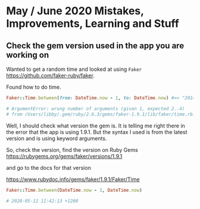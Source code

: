 # May / June 2020 Mistakes, Improvements, Learning and Stuff

## Check the gem version used in the app you are working on

Wanted to get a random time and looked at using `Faker` <https://github.com/faker-ruby/faker>.

Found how to do time.

```ruby
Faker::Time.between(from: DateTime.now - 1, to: DateTime.now) #=> "2014-09-18 12:30:59 -0700"`

# ArgumentError: wrong number of arguments (given 1, expected 2..4)
# from /Users/libby/.gem/ruby/2.6.3/gems/faker-1.9.1/lib/faker/time.rb:14:in `between'
```

Well, I should check what version the gem is. It is telling me right there in the error that the app is using 1.9.1.
But the syntax I used is from the latest version and is using keyword arguments.

So, check the version, find the version on Ruby Gems
<https://rubygems.org/gems/faker/versions/1.9.1>

and go to the docs for that version

<https://www.rubydoc.info/gems/faker/1.9.1/Faker/Time>

```ruby
Faker::Time.between(DateTime.now - 1, DateTime.now)

# 2020-05-12 11:42:13 +1200
```
